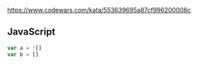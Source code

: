 https://www.codewars.com/kata/553639695a87cf996200008c

## JavaScript
```js
var a = ![]
var b = []
```